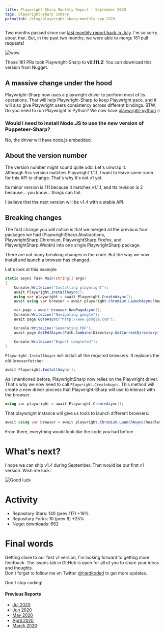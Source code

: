 ```yaml
---
title: Playwright Sharp Monthly Report - September 2020
tags: playwright-sharp csharp
permalink: /blog/playwright-sharp-monthly-sep-2020
---
```


Two months passed since our [last monthly report back in July](https://www.hardkoded.com/blog/playwright-sharp-monthly-jul-2020). I'm so sorry about that. But, in the past two months, we were able to merge 161 pull requests!

![wow](https://64.media.tumblr.com/tumblr_ma0do9CrEh1qi2sux.gif)

Those 161 PRs took Playwright-Sharp to **v0.111.2**! You can download this version from Nugget.

## A massive change under the hood

Playwright-Sharp now uses a playwright driver to perform most of its operations. That will help Playwright-Sharp to keep Playwright pace, and it will also give Playwright users consistency across different bindings.
BTW, Do you need to run Playwright in Python? We now have [playwright-python](https://github.com/microsoft/playwright-python) :)

### Would I need to install Node.JS to use the new version of Puppeteer-Sharp?

No, the driver will have node.js embedded.

## About the version number

The version number might sound quite odd. Let's unwrap it.  
Although this version matches Playwright 1.1.1, I want to leave some room for this API to change. That's why it's not v1 yet.

Its minor version is 111 because it matches v1.1.1, and tts revision is 2 because... you know... things can fail.

I believe that the next version will be v1.4 with a stable API.

## Breaking changes

The first change you will notice is that we merged all the previous four packages we had (PlaywrightSharp.Abstractions, PlaywrightSharp.Chromium, PlaywrightSharp.Firefox, and PlaywrightSharp.Webkit) into one single PlaywrightSharp package.

There are not many breaking changes in the code. But the way we now install and launch a browser has changed.

Let's look at this example

```cs 
static async Task Main(string[] args)
{
    Console.WriteLine("Installing playwright");
    await Playwright.InstallAsync();
    using var playwright = await Playwright.CreateAsync();
    await using var browser = await playwright.Chromium.LaunchAsync(headless: true);

    var page = await browser.NewPageAsync();
    Console.WriteLine("Navigating google");
    await page.GoToAsync("http://www.google.com");

    Console.WriteLine("Generating PDF");
    await page.GetPdfAsync(Path.Combine(Directory.GetCurrentDirectory(), "google.pdf"));

    Console.WriteLine("Export completed");
}
```

`Playwright.InstallAsync` will install all the required browsers. It replaces the old `BrowserFetcher`.

```cs
await Playwright.InstallAsync();
```

As I mentioned before, PlaywrightSharp now relies on the Playwright driver. That's why we now need to call `Playwright.CreateAsync`. This method will create a new driver process that Playwright-Sharp will use to interact with the browser.

```cs
using var playwright = await Playwright.CreateAsync();
```

That playwright instance will give us tools to launch different browsers:

```cs
await using var browser = await playwright.Chromium.LaunchAsync(headless: true);
```


From there, everything would look like the code you had before.

# What's next?

I hope we can ship v1.4 during September. That would be our first v1 version. Wish me luck.

![Good luck](https://media0.giphy.com/media/3oeSAz6FqXCKuNFX6o/giphy.gif)

# Activity

 * Repository Stars: 140 (prev 117) +19%
 * Repository Forks: 10 (prev 8) +25%
 * Nuget downloads: 662

 
# Final words

Getting close to our first v1 version, I'm looking forward to getting more feedback. The issues tab in GitHub is open for all of you to share your ideas and thoughts.  
Don't forget to follow me on Twitter [@hardkoded](https://twitter.com/hardkoded) to get more updates.

Don't stop coding!

#### Previous Reports
 * [Jul 2020](https://www.hardkoded.com/blog/playwright-sharp-monthly-jul-2020)
 * [Jun 2020](https://www.hardkoded.com/blog/playwright-sharp-monthly-jun-2020)
 * [May 2020](https://www.hardkoded.com/blog/playwright-sharp-monthly-may-2020)
 * [April 2020](https://www.hardkoded.com/blog/playwright-sharp-monthly-apr-2020)
 * [March 2020](https://www.hardkoded.com/blog/playwright-sharp-monthly-march-2020)